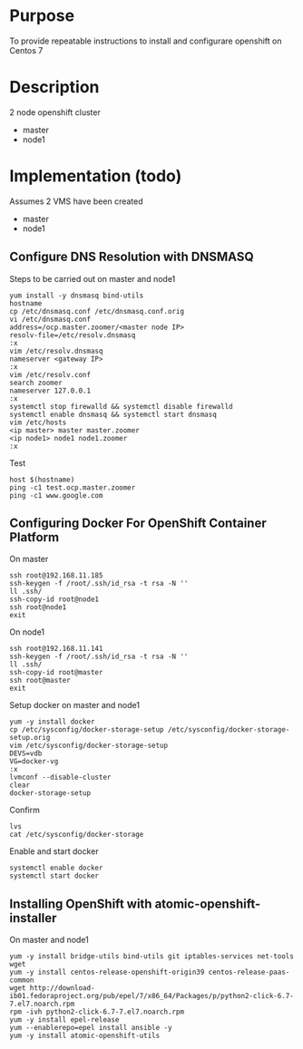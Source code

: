 # Purpose

To provide repeatable instructions to install and configurare openshift on Centos 7 

# Description
2 node openshift cluster
- master
- node1

# Implementation (todo)
Assumes 2 VMS have been created
- master
- node1

## Configure DNS Resolution with DNSMASQ

Steps to be carried out on master and node1

```
yum install -y dnsmasq bind-utils
hostname
cp /etc/dnsmasq.conf /etc/dnsmasq.conf.orig
vi /etc/dnsmasq.conf
address=/ocp.master.zoomer/<master node IP>
resolv-file=/etc/resolv.dnsmasq
:x
vim /etc/resolv.dnsmasq
nameserver <gateway IP>
:x
vim /etc/resolv.conf
search zoomer
nameserver 127.0.0.1
:x
systemctl stop firewalld && systemctl disable firewalld
systemctl enable dnsmasq && systemctl start dnsmasq
vim /etc/hosts
<ip master> master master.zoomer
<ip node1> node1 node1.zoomer
:x

```

Test

```
host $(hostname)
ping -c1 test.ocp.master.zoomer
ping -c1 www.google.com
```


## Configuring Docker For OpenShift Container Platform

On master
```
ssh root@192.168.11.185
ssh-keygen -f /root/.ssh/id_rsa -t rsa -N ''
ll .ssh/
ssh-copy-id root@node1
ssh root@node1
exit
```

On node1
```
ssh root@192.168.11.141
ssh-keygen -f /root/.ssh/id_rsa -t rsa -N ''
ll .ssh/
ssh-copy-id root@master
ssh root@master
exit
```

Setup docker on master and node1
```
yum -y install docker
cp /etc/sysconfig/docker-storage-setup /etc/sysconfig/docker-storage-setup.orig
vim /etc/sysconfig/docker-storage-setup
DEVS=vdb
VG=docker-vg
:x
lvmconf --disable-cluster
clear
docker-storage-setup
```
Confirm
```
lvs
cat /etc/sysconfig/docker-storage
```
Enable and start docker
```
systemctl enable docker
systemctl start docker
```


## Installing OpenShift with atomic-openshift-installer

On master and node1
```
yum -y install bridge-utils bind-utils git iptables-services net-tools wget
yum -y install centos-release-openshift-origin39 centos-release-paas-common
wget http://download-ib01.fedoraproject.org/pub/epel/7/x86_64/Packages/p/python2-click-6.7-7.el7.noarch.rpm
rpm -ivh python2-click-6.7-7.el7.noarch.rpm 
yum -y install epel-release
yum --enablerepo=epel install ansible -y
yum -y install atomic-openshift-utils

```
